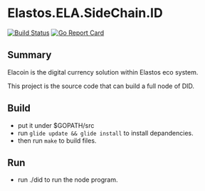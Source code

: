 Elastos.ELA.SideChain.ID
===========
[![Build Status](https://travis-ci.org/elastos/Elastos.ELA.SideChain.ID.svg?branch=master)](https://travis-ci.org/elastos/Elastos.ELA.SideChain.ID) [![Go Report Card](https://goreportcard.com/badge/github.com/elastos/Elastos.ELA.SideChain.ID)](https://goreportcard.com/report/github.com/elastos/Elastos.ELA.SideChain.ID)

## Summary

Elacoin is the digital currency solution within Elastos eco system.

This project is the source code that can build a full node of DID.

## Build

- put it under $GOPATH/src
- run `glide update && glide install` to install depandencies.
- then run `make` to build files.

## Run

- run ./did to run the node program.
